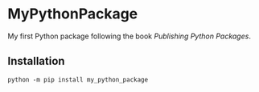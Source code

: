 # MyPythonPackage

My first Python package following the book _Publishing Python Packages_.

## Installation
```shell
python -m pip install my_python_package
```